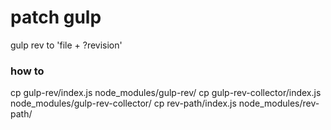 # patch gulp
gulp rev to 'file + ?revision'

### how to
cp gulp-rev/index.js node_modules/gulp-rev/
cp gulp-rev-collector/index.js node_modules/gulp-rev-collector/
cp rev-path/index.js node_modules/rev-path/